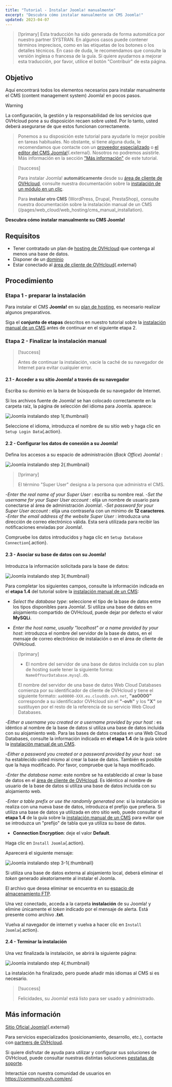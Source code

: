 ```yaml
---
title: "Tutorial - Instalar Joomla! manualmente"
excerpt: "Descubra cómo instalar manualmente un CMS Joomla!"
updated: 2023-04-07
---
```


> [!primary]
> Esta traducción ha sido generada de forma automática por nuestro partner SYSTRAN. En algunos casos puede contener términos imprecisos, como en las etiquetas de los botones o los detalles técnicos. En caso de duda, le recomendamos que consulte la versión inglesa o francesa de la guía. Si quiere ayudarnos a mejorar esta traducción, por favor, utilice el botón "Contribuir" de esta página.
>
  
## Objetivo

Aquí encontrará todos los elementos necesarios para instalar manualmente el CMS (content management system) Joomla! en pocos pasos.

> [!warning]
>
La configuración, la gestión y la responsabilidad de los servicios que OVHcloud pone a su disposición recaen sobre usted. Por lo tanto, usted deberá asegurarse de que estos funcionan correctamente.
> 
> Ponemos a su disposición este tutorial para ayudarle lo mejor posible en tareas habituales. No obstante, si tiene alguna duda, le recomendamos que contacte con un [proveedor especializado](/links/partner) o [el editor del CMS Joomla!](https://www.joomla.org/){.external}. Nosotros no podremos asistirle. Más información en la sección ["Más información"](#go-further) de este tutorial.
>

> [!success]
>
> Para instalar Joomla! **automáticamente** desde su [área de cliente de OVHcloud](/links/manager), consulte nuestra documentación sobre la [instalación de un módulo en un clic](/pages/web_cloud/web_hosting/cms_install_1_click_modules).
>
> Para **instalar otro CMS** (WordPress, Drupal, PrestaShop), consulte nuestra documentación sobre la instalación manual de un CMS (/pages/web_cloud/web_hosting/cms_manual_installation).
>

**Descubra cómo instalar manualmente su CMS Joomla!**
  
## Requisitos

- Tener contratado un plan de [hosting de OVHcloud](https://www.ovhcloud.com/es-es/web-hosting/) que contenga al menos una base de datos.
- Disponer de un [dominio](https://www.ovhcloud.com/es-es/domains/)
- Estar conectado al [área de cliente de OVHcloud](/links/manager){.external}
  
## Procedimiento

### Etapa 1 - preparar la instalación <a name="step1"></a>

Para instalar el CMS **Joomla!** en su [plan de hosting](https://www.ovhcloud.com/es-es/web-hosting/), es necesario realizar algunos preparativos.

Siga el **conjunto de etapas** descritos en nuestro tutorial sobre la [instalación manual de un CMS](/pages/web_cloud/web_hosting/cms_manual_installation) antes de continuar en el siguiente etapa 2.

### Etapa 2 - Finalizar la instalación manual <a name="step2"></a>

> [!success]
>
> Antes de continuar la instalación, vacíe la caché de su navegador de Internet para evitar cualquier error.
>

#### 2.1 - Acceder a su sitio Joomla! a través de su navegador

Escriba su dominio en la barra de búsqueda de su navegador de Internet.

Si los archivos fuente de Joomla! se han colocado correctamente en la carpeta raíz, la página de selección del idioma para Joomla. aparece:

![Joomla instalando step 1](https://raw.githubusercontent.com/ovh/docs/develop/templates/external-elements/cms/joomla/install-select-language-1.png){.thumbnail}

Seleccione el idioma, introduzca el nombre de su sitio web y haga clic en `Setup Login Data`{.action}.

#### 2.2 - Configurar los datos de conexión a su Joomla!

Defina los accesos a su espacio de administración (*Back Office*) Joomla! :

![Joomla instalando step 2](https://raw.githubusercontent.com/ovh/docs/develop/templates/external-elements/cms/joomla/install-define-admin-2.png){.thumbnail}

> [!primary]
>
> El término "Super User" designa a la persona que administra el CMS.

-*Enter the real name of your Super User* : escriba su nombre real.
-*Set the username for your Super User account* : elija un nombre de usuario para conectarse al área de administración Joomla!.
-*Set password for your Super User account* : elija una contraseña con un mínimo de **12 caracteres**.
-*Enter the email address of the website Super User* : introduzca una dirección de correo electrónico válida. Esta será utilizada para recibir las notificaciones enviadas por Joomla!.

Compruebe los datos introducidos y haga clic en `Setup Database Connection`{.action}.

#### 2.3 - Asociar su base de datos con su Joomla!

Introduzca la información solicitada para la base de datos:

![Joomla instalando step 3](https://raw.githubusercontent.com/ovh/docs/develop/templates/external-elements/cms/joomla/install-db-connect-3.png){.thumbnail}

Para completar los siguientes campos, consulte la información indicada en el **etapa 1.4** del tutorial sobre la [instalación manual de un CMS](/pages/web_cloud/web_hosting/cms_manual_installation):

- *Select the database type*: seleccione el tipo de la base de datos entre los tipos disponibles para Joomla!. Si utiliza una base de datos en alojamiento compartido de OVHcloud, puede dejar por defecto el valor **MySQLi**.

- *Enter the host name, usually "localhost" or a name provided by your host*: introduzca el nombre del servidor de la base de datos, en el mensaje de correo electrónico de instalación o en el área de cliente de OVHcloud.

> [!primary]
> 
> - El nombre del servidor de una base de datos incluida con su plan de hosting suele tener la siguiente forma: `NameOfYourDatabase.mysql.db`. 
>
> El nombre del servidor de una base de datos Web Cloud Databases comienza por su identificador de cliente de OVHcloud y tiene el siguiente formato: `aa00000-XXX.eu.clouddb.ovh.net`, **"aa0000"** corresponde a su identificador OVHcloud sin el **"-ovh"** y los **"X"** se sustituyen por el resto de la referencia de su servicio Web Cloud Databases.
>

-*Either a username you created or a username provided by your host* : es idéntico al nombre de la base de datos si utiliza una base de datos incluida con su alojamiento web.
Para las bases de datos creadas en una Web Cloud Databases, consulte la información indicada en **el etapa 1.4** de la guía sobre la [instalación manual de un CMS](/pages/web_cloud/web_hosting/cms_manual_installation).

-*Either a password you created or a password provided by your host* : se ha establecido usted mismo al crear la base de datos. También es posible que la haya modificado. Por favor, compruebe que la haya modificado.

-*Enter the database name*: este nombre se ha establecido al crear la base de datos en el [área de cliente de OVHcloud](/links/manager). Es idéntico al nombre de usuario de la base de datos si utiliza una base de datos incluida con su alojamiento web.

-*Enter a table prefix or use the randomly generated one*: si la instalación se realiza con una nueva base de datos, introduzca el prefijo que prefiera. Si utiliza una base de datos ya utilizada en otro sitio web, puede consultar el **etapa 1.4** de la guía sobre la [instalación manual de un CMS](/pages/web_cloud/web_hosting/cms_manual_installation) para evitar que se introduzca un "prefijo" de tabla que ya utiliza su base de datos.

- **Connection Encryption**: deje el valor **Default**.

Haga clic en `Install Joomla`{.action}.

Aparecerá el siguiente mensaje:

![Joomla instalando step 3-1](https://raw.githubusercontent.com/ovh/docs/develop/templates/external-elements/cms/joomla/install-db-connect-3-1.png){.thumbnail}

Si utiliza una base de datos externa al alojamiento local, deberá eliminar el *token* generado aleatoriamente al instalar el Joomla.

El archivo que desea eliminar se encuentra en su [espacio de almacenamiento FTP](/pages/web_cloud/web_hosting/ftp_connection).

Una vez conectado, acceda a la carpeta **instalación** de su Joomla! y elimine únicamente el *token* indicado por el mensaje de alerta. Está presente como archivo **.txt**.

Vuelva al navegador de internet y vuelva a hacer clic en `Install Joomla`{.action}.

#### 2.4 - Terminar la instalación

Una vez finalizada la instalación, se abrirá la siguiente página:

![Joomla instalando step 4](https://raw.githubusercontent.com/ovh/docs/develop/templates/external-elements/cms/joomla/install-ending-4.png){.thumbnail}

La instalación ha finalizado, pero puede añadir más idiomas al CMS si es necesario.

>[!success]
>
> Felicidades, su Joomla! está listo para ser usado y administrado.
>
  
## Más información <a name="go-further"></a>

[Sitio Oficial Joomla!](https://joomla.org){.external}

Para servicios especializados (posicionamiento, desarrollo, etc.), contacte con [partners de OVHcloud](/links/partner).

Si quiere disfrutar de ayuda para utilizar y configurar sus soluciones de OVHcloud, puede consultar nuestras distintas soluciones [pestañas de soporte](/links/support).

Interactúe con nuestra comunidad de usuarios en <https://community.ovh.com/en/>.